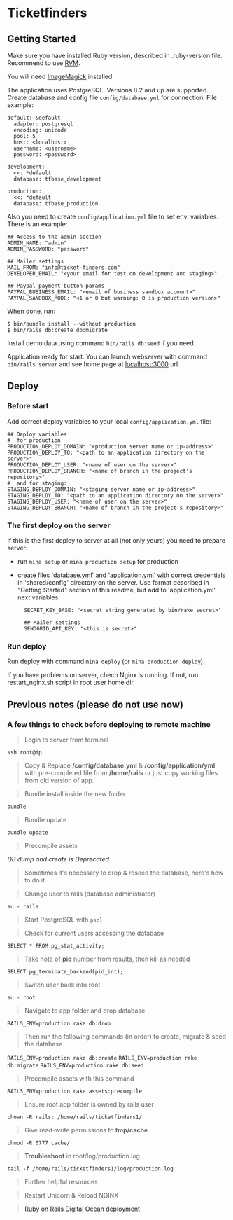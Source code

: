 Ticketfinders
=============

Getting Started
---------------

Make sure you have installed Ruby version, described in .ruby-version file.
Recommend to use [RVM](https://rvm.io/).

You will need [ImageMagick](https://www.imagemagick.org/) installed.

The application uses PostgreSQL. Versions 8.2 and up are supported.
Create database and config file `config/database.yml` for connection.
File example:

    default: &default
      adapter: postgresql
      encoding: unicode
      pool: 5
      host: <localhost>
      username: <username>
      password: <password>

    development:
      <<: *default
      database: tfbase_development

    production:
      <<: *default
      database: tfbase_production

Also you need to create `config/application.yml` file to set env. variables.
There is an example:

    ## Access to the admin section
    ADMIN_NAME: "admin"
    ADMIN_PASSWORD: "password"

    ## Mailer settings
    MAIL_FROM: "info@ticket-finders.com"
    DEVELOPER_EMAIL: "<your email for test on development and staging>"

    ## Paypal payment button params
    PAYPAL_BUSINESS_EMAIL: "<email of business sandbox account>"
    PAYPAL_SANDBOX_MODE: "<1 or 0 but warning: 0 is production version>"

When done, run:

    $ bin/bundle install --without production
    $ bin/rails db:create db:migrate

Install demo data using command `bin/rails db:seed` if you need.

Application ready for start. You can launch webserver with
command `bin/rails server` and see home page
at [localhost:3000](http://localhost:3000/) url.


Deploy
------

### Before start

Add correct deploy variables to your local `config/application.yml` file:

    ## Deploy variables
    #  for production
    PRODUCTION_DEPLOY_DOMAIN: "<production server name or ip-address>"
    PRODUCTION_DEPLOY_TO: "<path to an application directory on the server>"
    PRODUCTION_DEPLOY_USER: "<name of user on the server>"
    PRODUCTION_DEPLOY_BRANCH: "<name of branch in the project's repository>"
    #  and for staging:
    STAGING_DEPLOY_DOMAIN: "<staging server name or ip-address>"
    STAGING_DEPLOY_TO: "<path to an application directory on the server>"
    STAGING_DEPLOY_USER: "<name of user on the server>"
    STAGING_DEPLOY_BRANCH: "<name of branch in the project's repository>"


### The first deploy on the server

If this is the first deploy to server at all (not only yours) you need to
prepare server:

* run `mina setup` or `mina production setup` for production

* create files 'database.yml' and 'application.yml' with correct credentials
  in 'shared/config' directory on the server. Use format described
  in "Getting Started" section of this readme, but add to 'application.yml'
  next variables:

        SECRET_KEY_BASE: "<secret string generated by bin/rake secret>"

        ## Mailer settings
        SENDGRID_API_KEY: "<this is secret>"

### Run deploy

Run deploy with command `mina deploy` (or `mina production deploy`).

If you have problems on server, chech Nginx is running. If not, run restart_nginx.sh script in root user home dir.


Previous notes (please do not use now)
--------------------------------------

### A few things to check before deploying to remote machine

> Login to server from terminal

`ssh root@ip`

> Copy & Replace **/config/database.yml** & **/config/application/yml** with pre-completed file from **/home/rails** or just copy working files from old version of app.

<!-- -->
> Bundle install inside the new folder

`bundle`

> Bundle update

`bundle update`

> Precompile assets

*DB dump and create is Deprecated*

> Sometimes it's necessary to drop & reseed the database, here's how to do it

> Change user to rails (database administrator)

`su - rails`

> Start PostgreSQL with `psql`

<!-- -->
> Check for current users accessing the database

`SELECT * FROM pg_stat_activity;`

> Take note of **pid** number from results, then kill as needed

`SELECT pg_terminate_backend(pid_int);`

> Switch user back into root

`su - root`

> Navigate to app folder and drop database

`RAILS_ENV=production rake db:drop`

> Then run the following commands (in order) to create, migrate & seed the database

`RAILS_ENV=production rake db:create`
`RAILS_ENV=production rake db:migrate`
`RAILS_ENV=production rake db:seed`

> Precompile assets with this command

`RAILS_ENV=production rake assets:precompile`

> Ensure root app folder is owned by rails user

`chown -R rails: /home/rails/ticketfinders1/`

<!-- -->
> Give read-write permissions to **tmp/cache**

`chmod -R 0777 cache/`

<!-- -->
> **Troubleshoot** in root/log/production.log

`tail -f /home/rails/ticketfinders1/log/production.log`

> Further helpful resources

<!-- -->
> Restart Unicorn & Reload NGINX

<!-- -->
>[Ruby on Rails Digital Ocean deployment](https://www.digitalocean.com/community/tutorials/how-to-use-the-ruby-on-rails-one-click-application-on-digitalocean "Title")
